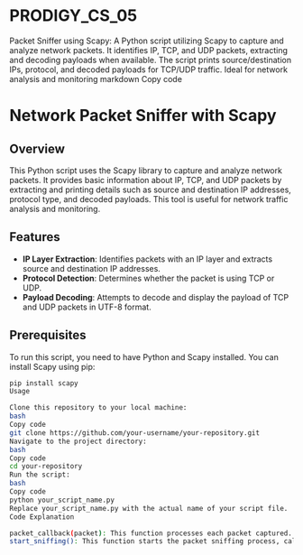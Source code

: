 # PRODIGY_CS_05
Packet Sniffer using Scapy: A Python script utilizing Scapy to capture and analyze network packets. It identifies IP, TCP, and UDP packets, extracting and decoding payloads when available. The script prints source/destination IPs, protocol, and decoded payloads for TCP/UDP traffic. Ideal for network analysis and monitoring
markdown
Copy code
# Network Packet Sniffer with Scapy

## Overview

This Python script uses the Scapy library to capture and analyze network packets. It provides basic information about IP, TCP, and UDP packets by extracting and printing details such as source and destination IP addresses, protocol type, and decoded payloads. This tool is useful for network traffic analysis and monitoring.

## Features

- **IP Layer Extraction**: Identifies packets with an IP layer and extracts source and destination IP addresses.
- **Protocol Detection**: Determines whether the packet is using TCP or UDP.
- **Payload Decoding**: Attempts to decode and display the payload of TCP and UDP packets in UTF-8 format.

## Prerequisites

To run this script, you need to have Python and Scapy installed. You can install Scapy using pip:

```bash
pip install scapy
Usage

Clone this repository to your local machine:
bash
Copy code
git clone https://github.com/your-username/your-repository.git
Navigate to the project directory:
bash
Copy code
cd your-repository
Run the script:
bash
Copy code
python your_script_name.py
Replace your_script_name.py with the actual name of your script file.
Code Explanation

packet_callback(packet): This function processes each packet captured. It checks for an IP layer and extracts relevant information. If the packet is TCP or UDP, it attempts to decode and print the payload.
start_sniffing(): This function starts the packet sniffing process, calling packet_callback for each packet.
